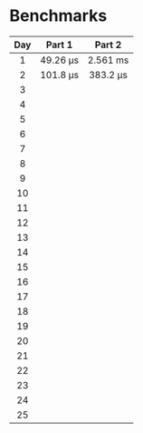 # Benchmarks

|  Day  |  Part 1  |  Part 2  |
| :---: | :------: | :------: |
|   1   | 49.26 μs | 2.561 ms |
|   2   | 101.8 μs | 383.2 μs |
|   3   |          |          |
|   4   |          |          |
|   5   |          |          |
|   6   |          |          |
|   7   |          |          |
|   8   |          |          |
|   9   |          |          |
|  10   |          |          |
|  11   |          |          |
|  12   |          |          |
|  13   |          |          |
|  14   |          |          |
|  15   |          |          |
|  16   |          |          |
|  17   |          |          |
|  18   |          |          |
|  19   |          |          |
|  20   |          |          |
|  21   |          |          |
|  22   |          |          |
|  23   |          |          |
|  24   |          |          |
|  25   |          |          |